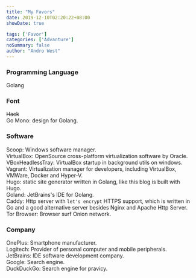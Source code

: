 ```yaml
---
title: "My Favors"
date: 2019-12-10T02:20:22+08:00
showDate: true

tags: ['Favor']
categories: ['Advanture']
noSummary: false
author: "Andro West"
---
```

### Programming Language
Golang

### Font
~~Hack~~  
Go Mono: design for Golang.  

### Software
Scoop: Windows software manager.  
VirtualBox: OpenSource cross-platform virtualization software by Oracle.  
VBoxHeadlessTray: VirtualBox startup in background utils on windows.  
Vagrant: Virtualization manager for developers, including VirtualBox, VMWare, Docker and Hyper-V.  
Hugo: static site generator written in Golang, like this blog is built with Hugo.  
Goland: JetBrains's IDE for Golang.  
Caddy: Http server with `let's encrypt` HTTPS support, which is written in Go and a good alternative server besides Nginx and Apache Http Server.  
Tor Browser:  Browser surf Onion network.  

### Company
OnePlus: Smartphone manufacturer.  
Logitech: Provider of personal computer and mobile peripherals.  
JetBrains: IDE software development company.  
Google: Search engine.  
DuckDuckGo: Search engine for pravicy.  
